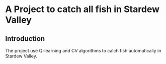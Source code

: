 # A Project to catch all fish in Stardew Valley

## Introduction

The project use Q-learning and CV algorithms to calch fish automatically in Stardew Valley.